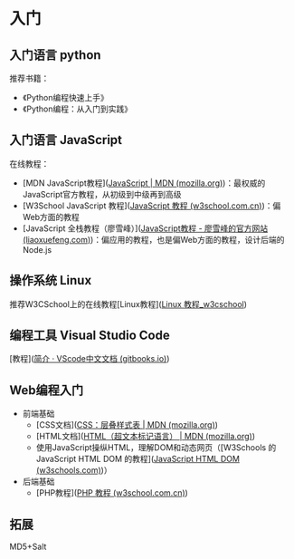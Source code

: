 # 入门

## 入门语言 python

推荐书籍：

* 《Python编程快速上手》
* 《Python编程：从入门到实践》

## 入门语言 JavaScript

在线教程：

* [MDN JavaScript教程]([JavaScript | MDN (mozilla.org)](https://developer.mozilla.org/zh-CN/docs/Web/JavaScript))：最权威的JavaScript官方教程，从初级到中级再到高级
* [W3School JavaScript 教程]([JavaScript 教程 (w3school.com.cn)](https://www.w3school.com.cn/js/index.asp))：偏Web方面的教程
* [JavaScript 全栈教程（廖雪峰）]([JavaScript教程 - 廖雪峰的官方网站 (liaoxuefeng.com)](https://www.liaoxuefeng.com/wiki/1022910821149312))：偏应用的教程，也是偏Web方面的教程，设计后端的Node.js

## 操作系统 Linux

推荐W3CSchool上的在线教程[Linux教程]([Linux 教程_w3cschool](https://www.w3cschool.cn/linux/))

## 编程工具 Visual Studio Code

[教程]([简介 · VScode中文文档 (gitbooks.io)](https://jeasonstudio.gitbooks.io/vscode-cn-doc/content/))

## Web编程入门

* 前端基础
  * [CSS文档]([CSS：层叠样式表 | MDN (mozilla.org)](https://developer.mozilla.org/zh-CN/docs/Web/CSS))
  * [HTML文档]([HTML（超文本标记语言） | MDN (mozilla.org)](https://developer.mozilla.org/zh-CN/docs/Web/HTML))
  * 使用JavaScript操纵HTML，理解DOM和动态网页（[W3Schools 的 JavaScript HTML DOM 的教程]([JavaScript HTML DOM (w3schools.com)](https://www.w3schools.com/js/js_htmldom.asp))）
* 后端基础
  * [PHP教程]([PHP 教程 (w3school.com.cn)](https://www.w3school.com.cn/php/index.asp))

## 拓展

MD5+Salt



